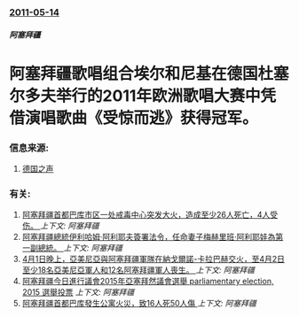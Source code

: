 ### [2011-05-14](/news/2011/05/14/index.md)

##### 阿塞拜疆
# 阿塞拜疆歌唱组合埃尔和尼基在德国杜塞尔多夫举行的2011年欧洲歌唱大赛中凭借演唱歌曲《受惊而逃》获得冠军。




### 信息来源:

1. [德国之声](http://www.dw-world.de/dw/article/0,,15081775,00.html)

### 有关:

1. [阿塞拜疆首都巴库市区一处戒毒中心突发大火，造成至少26人死亡，4人受伤。 ](/news/2018/03/2/阿塞拜疆首都巴库市区一处戒毒中心突发大火-造成至少26人死亡-4人受伤.md) _上下文: 阿塞拜疆_
2. [阿塞拜疆總統伊利哈姆·阿利耶夫簽署法令，任命妻子梅赫里班·阿利耶娃為第一副總統。 ](/news/2017/02/21/阿塞拜疆總統伊利哈姆-阿利耶夫簽署法令-任命妻子梅赫里班-阿利耶娃為第一副總統.md) _上下文: 阿塞拜疆_
3. [4月1日晚上，亞美尼亞與阿塞拜疆軍隊在納戈爾諾-卡拉巴赫交火，至4月2日至少18名亞美尼亞軍人和12名阿塞拜疆軍人喪生。 ](/news/2016/04/1/4月1日晚上-亞美尼亞與阿塞拜疆軍隊在納戈爾諾-卡拉巴赫交火-至4月2日至少18名亞美尼亞軍人和12名阿塞拜疆軍人喪生.md) _上下文: 阿塞拜疆_
4. [阿塞拜疆今日進行議會2015年亞塞拜然議會選舉 parliamentary election, 2015 選舉投票](/news/2015/11/1/阿塞拜疆今日進行議會2015年亞塞拜然議會選舉-parliamentary-election-2015-選舉投票.md) _上下文: 阿塞拜疆_
5. [阿塞拜疆首都巴库發生公寓火災，致16人死50人傷 ](/news/2015/05/18/阿塞拜疆首都巴库發生公寓火災-致16人死50人傷.md) _上下文: 阿塞拜疆_
